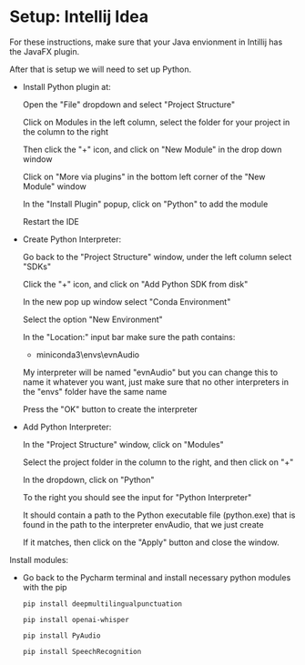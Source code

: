 # Setup: Intellij Idea

For these instructions, make sure that your Java envionment in Intillij has the JavaFX plugin.

After that is setup we will need to set up Python.

- Install Python plugin at:

  Open the "File" dropdown and select "Project Structure"

  Click on Modules in the left column, select the folder for your project in the column to the right

  Then click the "+" icon, and click on "New Module" in the drop down window

  Click on "More via plugins" in the bottom left corner of the "New Module" window

  In the "Install Plugin" popup, click on "Python" to add the module

  Restart the IDE

- Create Python Interpreter:

  Go back to the "Project Structure" window, under the left column select "SDKs"

  Click the "+" icon, and click on "Add Python SDK from disk"

  In the new pop up window select "Conda Environment"

  Select the option "New Environment"

  In the "Location:" input bar make sure the path contains: 

  - miniconda3\envs\evnAudio
  
  My interpreter will be named "evnAudio" but you can change this to name it whatever you want, just make sure that no other interpreters in the "envs" folder have the same name

  Press the "OK" button to create the interpreter


- Add Python Interpreter:

  In the "Project Structure" window, click on "Modules"

  Select the project folder in the column to the right, and then click on "+"

  In the dropdown, click on "Python"

  To the right you should see the input for "Python Interpreter"

  It should contain a path to the Python executable file (python.exe) that is found in the path to the interpreter envAudio, that we just create

  If it matches, then click on the "Apply" button and close the window.


Install modules:

- Go back to the Pycharm terminal and install necessary python modules with the pip

      pip install deepmultilingualpunctuation

      pip install openai-whisper

      pip install PyAudio

      pip install SpeechRecognition

